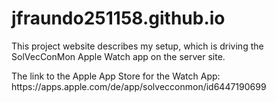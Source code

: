 # jfraundo251158.github.io
<p>This project website describes my setup, which is driving the SolVecConMon Apple Watch app on the server site.</p>
<p>The link to the Apple App Store for the Watch App: https://apps.apple.com/de/app/solvecconmon/id6447190699</p>

